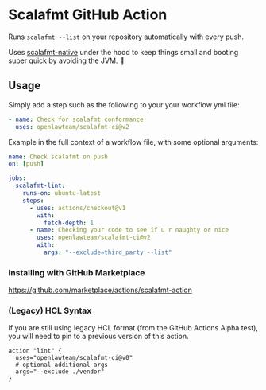 # Scalafmt GitHub Action

Runs `scalafmt --list` on your repository automatically with every push.

Uses [scalafmt-native](https://github.com/mroth/scalafmt-native) under the hood
to keep things small and booting super quick by avoiding the JVM. :racehorse:

## Usage

Simply add a step such as the following to your your workflow yml file:

```yml
- name: Check for scalafmt conformance
  uses: openlawteam/scalafmt-ci@v2
```

Example in the full context of a workflow file, with some optional arguments:

```yml
name: Check scalafmt on push
on: [push]

jobs:
  scalafmt-lint:
    runs-on: ubuntu-latest
    steps:
      - uses: actions/checkout@v1
        with:
          fetch-depth: 1
      - name: Checking your code to see if u r naughty or nice
        uses: openlawteam/scalafmt-ci@v2
        with:
          args: "--exclude=third_party --list"
```

### Installing with GitHub Marketplace

https://github.com/marketplace/actions/scalafmt-action

### (Legacy) HCL Syntax

If you are still using legacy HCL format (from the GitHub Actions Alpha test),
you will need to pin to a previous version of this action.

```hcl
action "lint" {
  uses="openlawteam/scalafmt-ci@v0"
  # optional additional args
  args="--exclude ./vendor"
}
```
